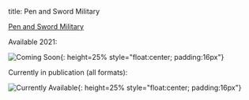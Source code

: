 title: Pen and Sword Military

[Pen and Sword Military](https://www.pen-and-sword.co.uk/John-Cairns/a/7)

Available 2021:

![Coming Soon]({static}/images/universe/ComingSoon.png){: height=25% style="float:center; padding:16px"}

Currently in publication (all formats):

![Currently Available]({static}/images/universe/PenAndSword.png){: height=25% style="float:center; padding:16px"}


